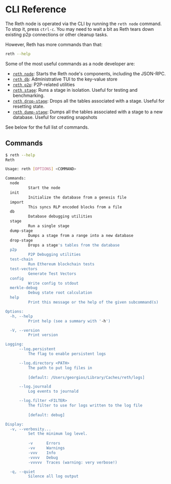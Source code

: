 # CLI Reference

The Reth node is operated via the CLI by running the `reth node` command. To stop it, press `ctrl-c`. You may need to wait a bit as Reth tears down existing p2p connections or other cleanup tasks.

However, Reth has more commands than that:

```bash
reth --help
```

Some of the most useful commands as a node developer are:
* [`reth node`](./node.md): Starts the Reth node's components, including the JSON-RPC. 
* [`reth db`](./db.md): Administrative TUI to the key-value store
* [`reth p2p`](./p2p.md): P2P-related utilities
* [`reth stage`](./stage.md): Runs a stage in isolation. Useful for testing and benchmarking.
* [`reth drop-stage`](./drop-stage.md): Drops all the tables associated with a stage. Useful for resetting state.
* [`reth dump-stage`](./dump-stage.md): Dumps all the tables associated with a stage to a new database. Useful for creating snapshots

See below for the full list of commands.

## Commands

```bash
$ reth --help
Reth

Usage: reth [OPTIONS] <COMMAND>

Commands:
  node
          Start the node
  init
          Initialize the database from a genesis file
  import
          This syncs RLP encoded blocks from a file
  db
          Database debugging utilities
  stage
          Run a single stage
  dump-stage
          Dumps a stage from a range into a new database
  drop-stage
          Drops a stage's tables from the database
  p2p
          P2P Debugging utilities
  test-chain
          Run Ethereum blockchain tests
  test-vectors
          Generate Test Vectors
  config
          Write config to stdout
  merkle-debug
          Debug state root calculation
  help
          Print this message or the help of the given subcommand(s)

Options:
  -h, --help
          Print help (see a summary with '-h')

  -V, --version
          Print version

Logging:
      --log.persistent
          The flag to enable persistent logs

      --log.directory <PATH>
          The path to put log files in
          
          [default: /Users/georgios/Library/Caches/reth/logs]

      --log.journald
          Log events to journald

      --log.filter <FILTER>
          The filter to use for logs written to the log file
          
          [default: debug]

Display:
  -v, --verbosity...
          Set the minimum log level.
          
          -v      Errors
          -vv     Warnings
          -vvv    Info
          -vvvv   Debug
          -vvvvv  Traces (warning: very verbose!)

  -q, --quiet
          Silence all log output
```
